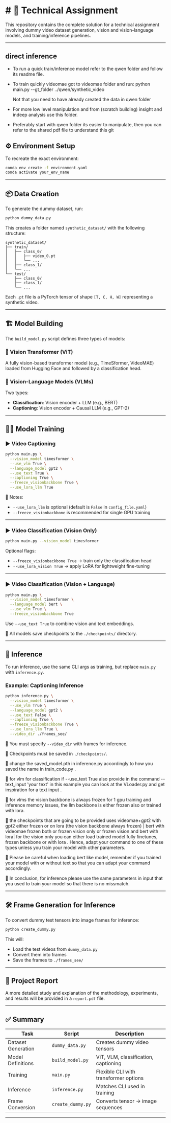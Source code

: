 # # 🧠 Technical Assignment

This repository contains the complete solution for a technical assignment involving dummy video dataset generation, vision and vision-language models, and training/inference pipelines.

---

## direct inference

- To run a quick train/inference model refer to the qwen folder and follow its readme file.

- To train quickly videomae got to videomae folder and run: python main.py --gt_folder ../qwen/synthetic_video

  Not that you need to have already created the data in qwen folder 

- For more low level manipulation and from (scratch building) insight and indeep analysis use this folder.

- Preferably start with qwen folder its easier to manipulate, then you can refer to the shared pdf file to understand this git




## ⚙️ Environment Setup

To recreate the exact environment:

```bash
conda env create -f environment.yaml
conda activate your_env_name
```

---



## 📦 Data Creation

To generate the dummy dataset, run:

```bash
python dummy_data.py
```

This creates a folder named `synthetic_dataset/` with the following structure:

```text
synthetic_dataset/
├── train/
│   ├── class_0/
│   │   ├── video_0.pt
│   │   └── ...
│   ├── class_1/
│   └── ...
└── test/
    ├── class_0/
    ├── class_1/
    └── ...
```

Each `.pt` file is a PyTorch tensor of shape `[T, C, H, W]` representing a synthetic video.

---

## 🏗️ Model Building

The `build_model.py` script defines three types of models:

### 🔹 Vision Transformer (ViT)

A fully vision-based transformer model (e.g., TimeSformer, VideoMAE) loaded from Hugging Face and followed by a classification head.

### 🔹 Vision-Language Models (VLMs)

Two types:
- **Classification**: Vision encoder + LLM (e.g., BERT)
- **Captioning**: Vision encoder + Causal LLM (e.g., GPT-2)

---

## 🏋️‍♂️ Model Training

### ▶️ Video Captioning

```bash
python main.py \
  --vision_model timesformer \
  --use_vlm True \
  --language_model gpt2 \
  --use_text True \
  --captioning True \
  --freeze_visionbackbone True \
  --use_lora_llm True
```

📌 Notes:
- `--use_lora_llm` is optional (default is `False` in `config_file.yaml`)
- `--freeze_visionbackbone` is recommended for single GPU training

---

### ▶️ Video Classification (Vision Only)

```bash
python main.py --vision_model timesformer
```

Optional flags:
- `--freeze_visionbackbone True` → train only the classification head
- `--use_lora_vision True` → apply LoRA for lightweight fine-tuning

---

### ▶️ Video Classification (Vision + Language)

```bash
python main.py \
  --vision_model timesformer \
  --language_model bert \
  --use_vlm True \
  --freeze_visionbackbone True
```

Use `--use_text True` to combine vision and text embeddings.

📌 All models save checkpoints to the `./checkpoints/` directory.

---

## 🔎 Inference

To run inference, use the same CLI args as training, but replace `main.py` with `inference.py`.

### Example: Captioning Inference

```bash
python inference.py \
  --vision_model timesformer \
  --use_vlm True \
  --language_model gpt2 \
  --use_text False \
  --captioning True \
  --freeze_visionbackbone True \
  --use_lora_llm True \
  --video_dir ./frames_see/
```

📌 You must specify `--video_dir` with frames for inference.

📌 Checkpoints must be saved in `./checkpoints/`.

📌 change the saved_model.pth in inference.py accordingly to how you saved the name in train_code.py .

📌 for vlm for classification if --use_text True also provide in the command --text_input 'your text' in this example you can look at the VLoader.py and get inspiration for a text input .

📌 for vlms the vision backbone is always frozen for 1 gpu training and inference memory issues, the llm backbone is either frozen also or trained with lora. 

📌 the checkpoints that are going to be provided uses videomae+gpt2 with gpt2 either frozen or on lora (the vision backbone always frozen) | bert with videomae frozen both or frozen vision only or frozen vision and bert with lora| for the vision only you can either load trained model fully finetunes, frozen backbone or with lora . Hence, adapt your command to one of these types unless you train your model with other parameters.

📌 Please be careful when loading bert like model, remember if you trained your model with or without text so that you can adapt your command accordingly.

📌 In conclusion, for inference please use the same parameters in input that you used to train your model so that there is no missmatch.


---

## 🛠️ Frame Generation for Inference

To convert dummy test tensors into image frames for inference:

```bash
python create_dummy.py
```

This will:
- Load the test videos from `dummy_data.py`
- Convert them into frames
- Save the frames to `./frames_see/`

---

## 📄 Project Report

A more detailed study and explanation of the methodology, experiments, and results will be provided in a `report.pdf` file.

---

## ✅ Summary

| Task                | Script            | Description                          |
|---------------------|-------------------|--------------------------------------|
| Dataset Generation  | `dummy_data.py`   | Creates dummy video tensors          |
| Model Definitions   | `build_model.py`  | ViT, VLM, classification, captioning |
| Training            | `main.py`         | Flexible CLI with transformer options|
| Inference           | `inference.py`    | Matches CLI used in training         |
| Frame Conversion    | `create_dummy.py` | Converts tensor → image sequences    |

---
